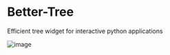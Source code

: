# Better-Tree
Efficient tree widget for interactive python applications

![image](https://user-images.githubusercontent.com/48299585/155903772-17fc3497-cffa-4ae2-b03d-ad38e2fbd3d1.png)

